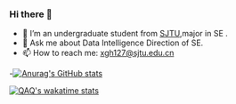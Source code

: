 ### Hi there 👋


- 🌱 I’m an undergraduate student from [SJTU](http://en.sjtu.edu.cn/),major in SE  .
- 💬 Ask me about Data Intelligence Direction of SE.
- 📫 How to reach me: xgh127@sjtu.edu.cn

-[![Anurag's GitHub stats](https://github-readme-stats.vercel.app/api?username=xgh127&show_icons=true&theme=radical)](https://github.com/anuraghazra/github-readme-stats)


[![QAQ's wakatime stats](https://github-readme-stats.vercel.app/api/wakatime?username=xgh127&theme=radical)](https://github.com/anuraghazra/github-readme-stats)